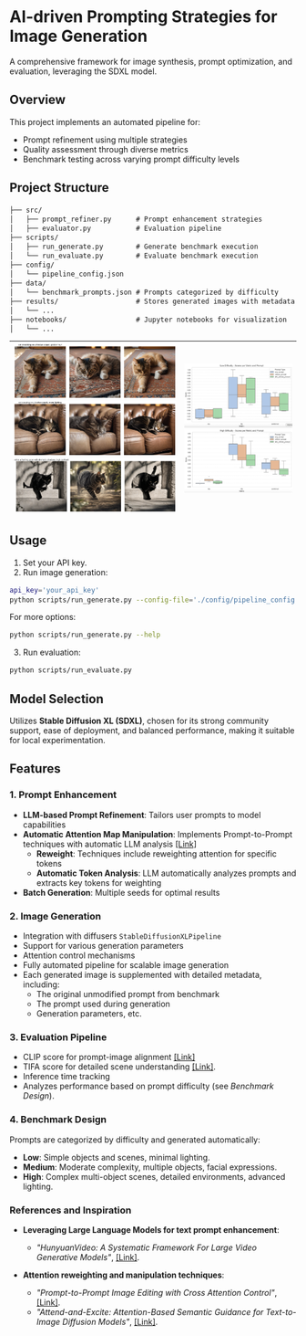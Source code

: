 # AI-driven Prompting Strategies for Image Generation

A comprehensive framework for image synthesis, prompt optimization, and evaluation, leveraging the SDXL model.

## Overview

This project implements an automated pipeline for:
- Prompt refinement using multiple strategies
- Quality assessment through diverse metrics
- Benchmark testing across varying prompt difficulty levels


## Project Structure

```plaintext
├── src/                    
│   ├── prompt_refiner.py      # Prompt enhancement strategies
│   ├── evaluator.py           # Evaluation pipeline
├── scripts/                
│   ├── run_generate.py        # Generate benchmark execution
│   └── run_evaluate.py        # Evaluate benchmark execution
├── config/                 
│   └── pipeline_config.json
├── data/                   
│   └── benchmark_prompts.json # Prompts categorized by difficulty
├── results/                   # Stores generated images with metadata
│   └── ...
├── notebooks/                 # Jupyter notebooks for visualization
│   └── ...
```


| ![Img1](assets/image1.png) ![Img2](assets/image2.png)![Img2](assets/image3.png) | ![Img3](assets/image4.png)![Img4](assets/image5.png) |
|:--------------------------------------------------------------------------------|:-----------------------------------------------------|

## Usage

1. Set your API key.
2. Run image generation:
```bash
api_key='your_api_key'
python scripts/run_generate.py --config-file='./config/pipeline_config.json' --model-path='./ckpt/sd_xl_base_1.0.safetensors' --api-key="$api_key"
```
For more options:
```bash
python scripts/run_generate.py --help
```
3. Run evaluation:
```bash
python scripts/run_evaluate.py
```

## Model Selection

Utilizes **Stable Diffusion XL (SDXL)**, chosen for its strong community support, ease of deployment, and balanced performance, making it suitable for local experimentation.

## Features

### 1. Prompt Enhancement
- **LLM-based Prompt Refinement**: Tailors user prompts to model capabilities
- **Automatic Attention Map Manipulation**: Implements Prompt-to-Prompt techniques with automatic LLM analysis [[Link]](https://prompt-to-prompt.github.io)
  - **Reweight**: Techniques include reweighting attention for specific tokens
  - **Automatic Token Analysis**: LLM automatically analyzes prompts and extracts key tokens for weighting
- **Batch Generation**: Multiple seeds for optimal results

### 2. Image Generation
- Integration with diffusers `StableDiffusionXLPipeline`
- Support for various generation parameters
- Attention control mechanisms
- Fully automated pipeline for scalable image generation
- Each generated image is supplemented with detailed metadata, including:
  - The original unmodified prompt from benchmark
  - The prompt used during generation
  - Generation parameters, etc.

### 3. Evaluation Pipeline
- CLIP score for prompt-image alignment [[Link]](https://github.com/linzhiqiu/t2v_metrics)
- TIFA score for detailed scene understanding [[Link]](https://tifa-benchmark.github.io).
- Inference time tracking
- Analyzes performance based on prompt difficulty (see *Benchmark Design*).

### 4. Benchmark Design

Prompts are categorized by difficulty and generated automatically:

- **Low**: Simple objects and scenes, minimal lighting.
- **Medium**: Moderate complexity, multiple objects, facial expressions.
- **High**: Complex multi-object scenes, detailed environments, advanced lighting.

### References and Inspiration

- **Leveraging Large Language Models for text prompt enhancement**:  
  - *"HunyuanVideo: A Systematic Framework For Large Video Generative Models"*, [[Link]](https://arxiv.org/abs/2412.03603).

- **Attention reweighting and manipulation techniques**:  
  - *"Prompt-to-Prompt Image Editing with Cross Attention Control"*, [[Link]](https://arxiv.org/abs/2208.01626).
  - *"Attend-and-Excite: Attention-Based Semantic Guidance for Text-to-Image Diffusion Models"*, [[Link]](https://arxiv.org/abs/2301.13826).

